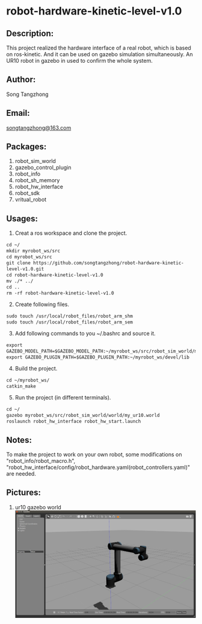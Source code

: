 # robot-hardware-kinetic-level-v1.0

## Description:
This project realized the hardware interface of a real robot, which is based on ros-kinetic. And it can be used on gazebo simulation simultaneously. An UR10 robot in gazebo in used to confirm the whole system.

## Author:
Song Tangzhong

## Email:
songtangzhong@163.com

## Packages:
1. robot_sim_world
2. gazebo_control_plugin
3. robot_info
4. robot_sh_memory
5. robot_hw_interface
6. robot_sdk
7. vritual_robot

## Usages:
1. Creat a ros workspace and clone the project.
```
cd ~/
mkdir myrobot_ws/src
cd myrobot_ws/src
git clone https://github.com/songtangzhong/robot-hardware-kinetic-level-v1.0.git
cd robot-hardware-kinetic-level-v1.0
mv ./* ../
cd ..
rm -rf robot-hardware-kinetic-level-v1.0
```
2. Create following files.
```
sudo touch /usr/local/robot_files/robot_arm_shm
sudo touch /usr/local/robot_files/robot_arm_sem
```
3. Add following commands to you ~/.bashrc and source it.
```
export GAZEBO_MODEL_PATH=$GAZEBO_MODEL_PATH:~/myrobot_ws/src/robot_sim_world/models
export GAZEBO_PLUGIN_PATH=$GAZEBO_PLUGIN_PATH:~/myrobot_ws/devel/lib
```
4. Build the project.
```
cd ~/myrobot_ws/
catkin_make
```
5. Run the project (in different terminals).
```
cd ~/
gazebo myrobot_ws/src/robot_sim_world/world/my_ur10.world
roslaunch robot_hw_interface robot_hw_start.launch
```

## Notes:
To make the project to work on your own robot, some modifications on "robot_info/robot_macro.h", "robot_hw_interface/config/robot_hardware.yaml(robot_controllers.yaml)" are needed.

## Pictures:
1. ur10 gazebo world
![ur10 gazebo world](picture/ur10_sim.png)
